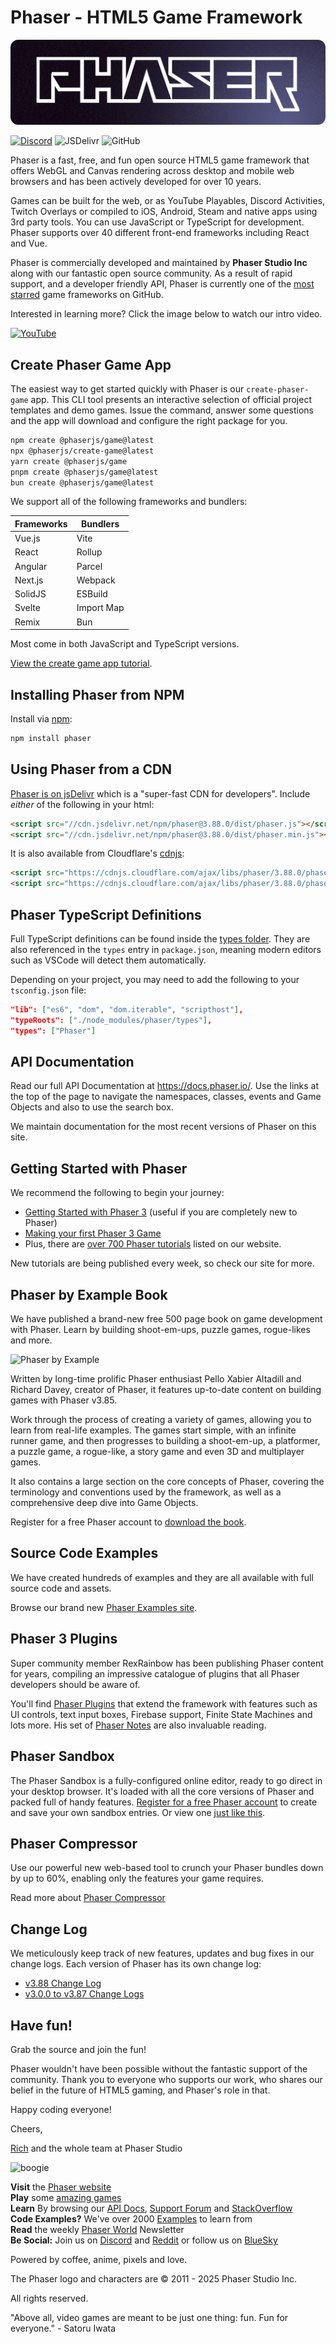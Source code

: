 # Phaser - HTML5 Game Framework

![Phaser Banner](changelog/assets/phaser-banner.png "Phaser Banner")

[![Discord](https://img.shields.io/discord/244245946873937922?style=for-the-badge)](https://discord.gg/phaser)
![JSDelivr](https://img.shields.io/jsdelivr/npm/hm/phaser?style=for-the-badge)
![GitHub](https://img.shields.io/github/downloads/phaserjs/phaser/total?style=for-the-badge)

Phaser is a fast, free, and fun open source HTML5 game framework that offers WebGL and Canvas rendering across desktop and mobile web browsers and has been actively developed for over 10 years.

Games can be built for the web, or as YouTube Playables, Discord Activities, Twitch Overlays or compiled to iOS, Android, Steam and native apps using 3rd party tools. You can use JavaScript or TypeScript for development. Phaser supports over 40 different front-end frameworks including React and Vue.

Phaser is commercially developed and maintained by **Phaser Studio Inc** along with our fantastic open source community. As a result of rapid support, and a developer friendly API, Phaser is currently one of the [most starred](https://github.com/collections/javascript-game-engines) game frameworks on GitHub.

Interested in learning more? Click the image below to watch our intro video.

[![YouTube](http://i.ytimg.com/vi/jHTRu4iNTcA/maxresdefault.jpg)](https://www.youtube.com/watch?v=jHTRu4iNTcA)

## Create Phaser Game App

The easiest way to get started quickly with Phaser is our `create-phaser-game` app. This CLI tool presents an interactive selection of official project templates and demo games. Issue the command, answer some questions and the app will download and configure the right package for you.

```bash
npm create @phaserjs/game@latest
npx @phaserjs/create-game@latest
yarn create @phaserjs/game
pnpm create @phaserjs/game@latest
bun create @phaserjs/game@latest
```

We support all of the following frameworks and bundlers:

| Frameworks | Bundlers |
| --------- | ------- |
| Vue.js | Vite |
| React | Rollup |
| Angular | Parcel |
| Next.js | Webpack |
| SolidJS | ESBuild |
| Svelte | Import Map |
| Remix | Bun |

Most come in both JavaScript and TypeScript versions.

[View the create game app tutorial](https://phaser.io/tutorials/create-game-app).

## Installing Phaser from NPM

Install via [npm](https://www.npmjs.com/package/phaser):

```bash
npm install phaser
```

## Using Phaser from a CDN

[Phaser is on jsDelivr](https://www.jsdelivr.com/package/npm/phaser) which is a "super-fast CDN for developers". Include _either_ of the following in your html:

```html
<script src="//cdn.jsdelivr.net/npm/phaser@3.88.0/dist/phaser.js"></script>
<script src="//cdn.jsdelivr.net/npm/phaser@3.88.0/dist/phaser.min.js"></script>
```

It is also available from Cloudflare's [cdnjs](https://cdnjs.com/libraries/phaser):

```html
<script src="https://cdnjs.cloudflare.com/ajax/libs/phaser/3.88.0/phaser.js"></script>
<script src="https://cdnjs.cloudflare.com/ajax/libs/phaser/3.88.0/phaser.min.js"></script>
```

## Phaser TypeScript Definitions

Full TypeScript definitions can be found inside the [types folder](https://github.com/phaserjs/phaser/tree/master/types). They are also referenced in the `types` entry in `package.json`, meaning modern editors such as VSCode will detect them automatically.

Depending on your project, you may need to add the following to your `tsconfig.json` file:

```json
"lib": ["es6", "dom", "dom.iterable", "scripthost"],
"typeRoots": ["./node_modules/phaser/types"],
"types": ["Phaser"]
```

## API Documentation

Read our full API Documentation at https://docs.phaser.io/. Use the links at the top of the page to navigate the namespaces, classes, events and Game Objects and also to use the search box.

We maintain documentation for the most recent versions of Phaser on this site.

## Getting Started with Phaser

We recommend the following to begin your journey:

* [Getting Started with Phaser 3](https://phaser.io/tutorials/getting-started-phaser3) (useful if you are completely new to Phaser)
* [Making your first Phaser 3 Game](https://phaser.io/tutorials/making-your-first-phaser-3-game)
* Plus, there are [over 700 Phaser tutorials](https://phaser.io/learn) listed on our website.

New tutorials are being published every week, so check our site for more.

## Phaser by Example Book

We have published a brand-new free 500 page book on game development with Phaser. Learn by building shoot-em-ups, puzzle games, rogue-likes and more.

![Phaser by Example](https://cdn.phaser.io/news/2024/04/phaser-by-example-book.jpg)

Written by long-time prolific Phaser enthusiast Pello Xabier Altadill and Richard Davey, creator of Phaser, it features up-to-date content on building games with Phaser v3.85.

Work through the process of creating a variety of games, allowing you to learn from real-life examples. The games start simple, with an infinite runner game, and then progresses to building a shoot-em-up, a platformer, a puzzle game, a rogue-like, a story game and even 3D and multiplayer games.

It also contains a large section on the core concepts of Phaser, covering the terminology and conventions used by the framework, as well as a comprehensive deep dive into Game Objects.

Register for a free Phaser account to [download the book](https://phaser.io/news/2024/04/phaser-by-example-book).

## Source Code Examples

We have created hundreds of examples and they are all available with full source code and assets. 

Browse our brand new [Phaser Examples site](https://phaser.io/examples).

## Phaser 3 Plugins

Super community member RexRainbow has been publishing Phaser content for years, compiling an impressive catalogue of plugins that all Phaser developers should be aware of.

You'll find [Phaser Plugins](https://rexrainbow.github.io/phaser3-rex-notes/docs/site/index.html#list-of-my-plugins) that extend the framework with features such as UI controls, text input boxes, Firebase support, Finite State Machines and lots more. His set of [Phaser Notes](https://rexrainbow.github.io/phaser3-rex-notes/docs/site/index.html) are also invaluable reading.

## Phaser Sandbox

The Phaser Sandbox is a fully-configured online editor, ready to go direct in your desktop browser. It's loaded with all the core versions of Phaser and packed full of handy features. [Register for a free Phaser account](https://phaser.io/register) to create and save your own sandbox entries. Or view one [just like this](https://phaser.io/sandbox/XyqPcjNr).

## Phaser Compressor

Use our powerful new web-based tool to crunch your Phaser bundles down by up to 60%, enabling only the features your game requires.

Read more about [Phaser Compressor](https://phaser.io/news/2024/05/phaser-compressor-released)

## Change Log

We meticulously keep track of new features, updates and bug fixes in our change logs. Each version of Phaser has its own change log:

* [v3.88 Change Log](changelog/3.87/CHANGELOG-v3.88.md)
* [v3.0.0 to v3.87 Change Logs](CHANGELOG.md)

## Have fun!

Grab the source and join the fun!

Phaser wouldn't have been possible without the fantastic support of the community. Thank you to everyone who supports our work, who shares our belief in the future of HTML5 gaming, and Phaser's role in that.

Happy coding everyone!

Cheers,

[Rich](mailto:rich@phaser.io) and the whole team at Phaser Studio

![boogie](https://www.phaser.io/images/spacedancer.gif)

**Visit** the [Phaser website](https://phaser.io)<br />
**Play** some [amazing games](https://phaser.io/games)<br />
**Learn** By browsing our [API Docs](https://docs.phaser.io), [Support Forum](https://phaser.discourse.group/) and [StackOverflow](https://stackoverflow.com/questions/tagged/phaser-framework)<br />
**Code Examples?** We've over 2000 [Examples](https://phaser.io/examples) to learn from<br />
**Read** the weekly [Phaser World](https://phaser.world) Newsletter<br />
**Be Social:** Join us on [Discord](https://discord.com/invite/phaser) and [Reddit](https://www.reddit.com/r/phaser/) or follow us on [BlueSky](https://bsky.app/profile/phaser.io)<br />

Powered by coffee, anime, pixels and love.

The Phaser logo and characters are &copy; 2011 - 2025 Phaser Studio Inc.

All rights reserved.

"Above all, video games are meant to be just one thing: fun. Fun for everyone." - Satoru Iwata
